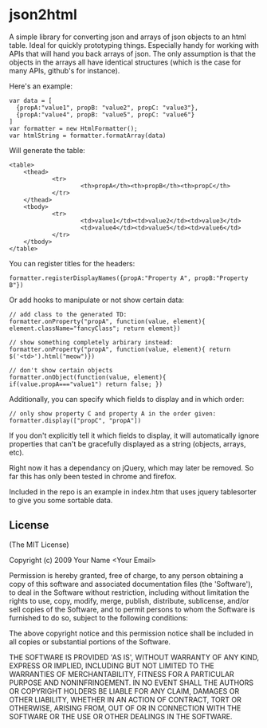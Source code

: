 
# json2html

A simple library for converting json and arrays of json objects to an html table.  Ideal for quickly prototyping things.  Especially handy for working with APIs that will hand you back arrays of json.  The only assumption is that the objects in the arrays all have identical structures (which is the case for many APIs, github's for instance). 

Here's an example:

    var data = [
      {propA:"value1", propB: "value2", propC: "value3"},
      {propA:"value4", propB: "value5", propC: "value6"}
    ]
    var formatter = new HtmlFormatter();
    var htmlString = formatter.formatArray(data)

Will generate the table:

    <table>
        <thead>
                <tr>
                        <th>propA</th><th>propB</th><th>propC</th>
                </tr>
        </thead>
        <tbody>
                <tr>
                        <td>value1</td><td>value2</td><td>value3</td>
                        <td>value4</td><td>value5</td><td>value6</td>
                </tr>
        </tbody>
    </table>

You can register titles for the headers:

    formatter.registerDisplayNames({propA:"Property A", propB:"Property B"})
    
Or add hooks to manipulate or not show certain data:

    // add class to the generated TD:
    formatter.onProperty("propA", function(value, element){ element.className="fancyClass"; return element})

    // show something completely arbirary instead:
    formatter.onProperty("propA", function(value, element){ return $('<td>').html("meow")})

    // don't show certain objects
    formatter.onObject(function(value, element){ if(value.propA==="value1") return false; })

Additionally, you can specify which fields to display and in which order:

    // only show property C and property A in the order given:
    formatter.display(["propC", "propA"])

If you don't explicitly tell it which fields to display,  it will automatically ignore properties that can't be gracefully displayed as a string (objects, arrays, etc).

Right now it has a dependancy on jQuery, which may later be removed. So far this has only been tested in chrome and firefox.  

Included in the repo is an example in index.htm that uses jquery tablesorter to give you some sortable data.

## License 

(The MIT License)

Copyright (c) 2009 Your Name &lt;Your Email&gt;

Permission is hereby granted, free of charge, to any person obtaining
a copy of this software and associated documentation files (the
'Software'), to deal in the Software without restriction, including
without limitation the rights to use, copy, modify, merge, publish,
distribute, sublicense, and/or sell copies of the Software, and to
permit persons to whom the Software is furnished to do so, subject to
the following conditions:

The above copyright notice and this permission notice shall be
included in all copies or substantial portions of the Software.

THE SOFTWARE IS PROVIDED 'AS IS', WITHOUT WARRANTY OF ANY KIND,
EXPRESS OR IMPLIED, INCLUDING BUT NOT LIMITED TO THE WARRANTIES OF
MERCHANTABILITY, FITNESS FOR A PARTICULAR PURPOSE AND NONINFRINGEMENT.
IN NO EVENT SHALL THE AUTHORS OR COPYRIGHT HOLDERS BE LIABLE FOR ANY
CLAIM, DAMAGES OR OTHER LIABILITY, WHETHER IN AN ACTION OF CONTRACT,
TORT OR OTHERWISE, ARISING FROM, OUT OF OR IN CONNECTION WITH THE
SOFTWARE OR THE USE OR OTHER DEALINGS IN THE SOFTWARE.
